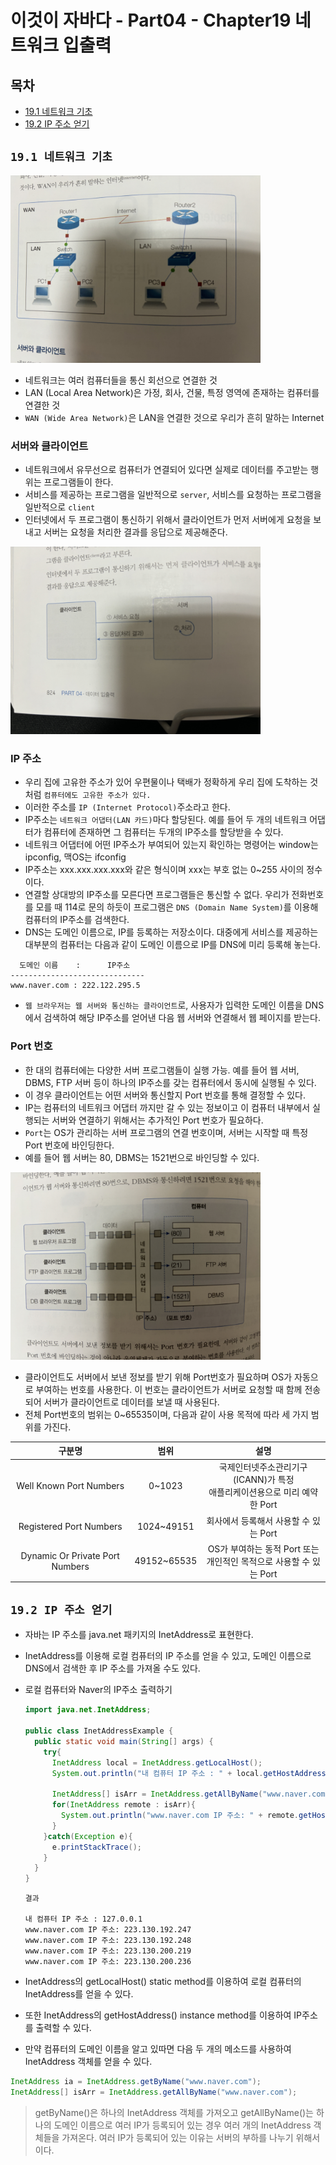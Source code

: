 # 이것이 자바다 - Part04 - Chapter19 네트워크 입출력

## 목차
- [19.1 네트워크 기초](#191-네트워크-기초)
- [19.2 IP 주소 얻기](#192-ip-주소-얻기)

## `19.1 네트워크 기초`

<img src="./image/network.JPG" width="400" height="300"/>

- 네트워크는 여러 컴퓨터들을 통신 회선으로 연결한 것
- LAN (Local Area Network)은 가정, 회사, 건물, 특정 영역에 존재하는 컴퓨터를 연결한 것
- `WAN (Wide Area Network)`은 LAN을 연결한 것으로 우리가 흔히 말하는 Internet

### 서버와 클라이언트
- 네트워크에서 유무선으로 컴퓨터가 연결되어 있다면 실제로 데이터를 주고받는 행위는 프로그램들이 한다.
- 서비스를 제공하는 프로그램을 일반적으로 `server`, 서비스를 요청하는 프로그램을 일반적으로 `client`
- 인터넷에서 두 프로그램이 통신하기 위해서 클라이언트가 먼저 서버에게 요청을 보내고 서버는 요청을 처리한 결과를 응답으로 제공해준다.

<img src="./image/server.JPG" width="400" height="300"/>

### IP 주소
- 우리 집에 고유한 주소가 있어 우편물이나 택배가 정확하게 우리 집에 도착하는 것처럼 `컴퓨터에도 고유한 주소가 있다.`
- 이러한 주소를 `IP (Internet Protocol)`주소라고 한다.
- IP주소는 `네트워크 어댑터(LAN 카드)`마다 할당된다. 예를 들어 두 개의 네트워크 어댑터가 컴퓨터에 존재하면 그 컴퓨터는 두개의 IP주소를 할당받을 수 있다.
- 네트워크 어댑터에 어떤 IP주소가 부여되어 있는지 확인하는 명령어는 window는 ipconfig, 맥OS는 ifconfig
- IP주소는 xxx.xxx.xxx.xxx와 같은 형식이며 xxx는 부호 없는 0~255 사이의 정수이다.
- 연결할 상대방의 IP주소를 모른다면 프로그램들은 통신할 수 없다. 우리가 전화번호를 모를 때 114로 문의 하듯이 프로그램은 `DNS (Domain Name System)`를 이용해 컴퓨터의 IP주소를 검색한다.
- DNS는 도메인 이름으로, IP를 등록하는 저장소이다. 대중에게 서비스를 제공하는 대부분의 컴퓨터는 다음과 같이 도메인 이름으로 IP를 DNS에 미리 등록해 놓는다.
```
  도메인 이름    :      IP주소
------------------------------
www.naver.com : 222.122.295.5
```
- `웹 브라우저는 웹 서버와 통신하는 클라이언트`로, 사용자가 입력한 도메인 이름을 DNS에서 검색하여 해당 IP주소를 얻어낸 다음 웹 서버와 연결해서 웹 페이지를 받는다.

### Port 번호
- 한 대의 컴퓨터에는 다양한 서버 프로그램들이 실행 가능. 예를 들어 웹 서버, DBMS, FTP 서버 등이 하나의 IP주소를 갖는 컴퓨터에서 동시에 실행될 수 있다.
- 이 경우 클라이언트는 어떤 서버와 통신할지 Port 번호를 통해 결정할 수 있다.
- IP는 컴퓨터의 네트워크 어댑터 까지만 갈 수 있는 정보이고 이 컴퓨터 내부에서 실행되는 서버와 연결하기 위해서는 추가적인 Port 번호가 필요하다.
- `Port`는 OS가 관리하는 서버 프로그램의 연결 번호이며, 서버는 시작할 때 특정 Port 번호에 바인딩한다.
- 예를 들어 웹 서버는 80, DBMS는 1521번으로 바인딩할 수 있다.

<img src="./image/port.JPG" width="400" height="300"/>

- 클라이언트도 서버에서 보낸 정보를 받기 위해 Port번호가 필요하며 OS가 자동으로 부여하는 번호를 사용한다. 이 번호는 클라이언트가 서버로 요청할 때 함께 전송되어 서버가 클라이언트로 데이터를 보낼 때 사용된다.
- 전체 Port번호의 범위는 0~65535이며, 다음과 같이 사용 목적에 따라 세 가지 범위를 가진다.

| 구분명 | 범위 |설명|
|:---:|:---:|:---:|
|Well Known Port Numbers|0~1023|국제인터넷주소관리기구(ICANN)가 특정<br>애플리케이션용으로 미리 예약한 Port|
|Registered Port Numbers|1024~49151|회사에서 등록해서 사용할 수 있는 Port|
|Dynamic Or Private Port Numbers|49152~65535|OS가 부여하는 동적 Port 또는<br>개인적인 목적으로 사용할 수 있는 Port|


## `19.2 IP 주소 얻기`
- 자바는 IP 주소를 java.net 패키지의 InetAddress로 표현한다.
- InetAddress를 이용해 로컬 컴퓨터의 IP 주소를 얻을 수 있고, 도메인 이름으로 DNS에서 검색한 후 IP 주소를 가져올 수도 있다.
- 로컬 컴퓨터와 Naver의 IP주소 출력하기

  ```java
  import java.net.InetAddress;

  public class InetAddressExample {
    public static void main(String[] args) {
      try{
        InetAddress local = InetAddress.getLocalHost();
        System.out.println("내 컴퓨터 IP 주소 : " + local.getHostAddress());

        InetAddress[] isArr = InetAddress.getAllByName("www.naver.com");
        for(InetAddress remote : isArr){
          System.out.println("www.naver.com IP 주소: " + remote.getHostAddress());
        }
      }catch(Exception e){
        e.printStackTrace();
      }
    }
  }
  ```
  ```
  결과 

  내 컴퓨터 IP 주소 : 127.0.0.1
  www.naver.com IP 주소: 223.130.192.247
  www.naver.com IP 주소: 223.130.192.248
  www.naver.com IP 주소: 223.130.200.219
  www.naver.com IP 주소: 223.130.200.236
  ```
- InetAddress의 getLocalHost() static method를 이용하여 로컬 컴퓨터의 InetAddress를 얻을 수 있다.
- 또한 InetAddress의 getHostAddress() instance method를 이용하여 IP주소를 출력할 수 있다.
- 만약 컴퓨터의 도메인 이름을 알고 있따면 다음 두 개의 메소드를 사용하여 InetAddress 객체를 얻을 수 있다.
```java
InetAddress ia = InetAddress.getByName("www.naver.com");
InetAddress[] isArr = InetAddress.getAllByName("www.naver.com");
```
> getByName()은 하나의 InetAddress 객체를 가져오고 getAllByName()는 하나의 도메인 이름으로 여러 IP가 등록되어 있는 경우
> 여러 개의 InetAddress 객체들을 가져온다. 여러 IP가 등록되어 있는 이유는 서버의 부하를 나누기 위해서이다.